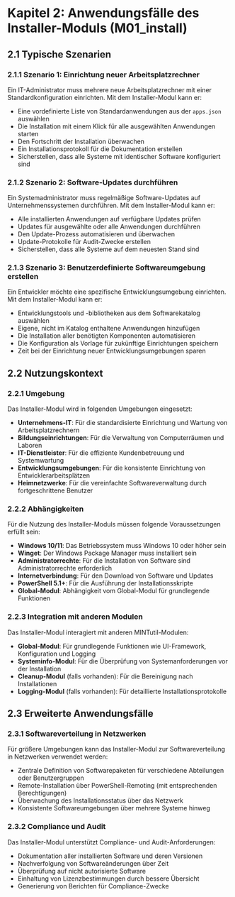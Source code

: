 # Kapitel 2: Anwendungsfälle des Installer-Moduls (M01_install)

## 2.1 Typische Szenarien
### 2.1.1 Szenario 1: Einrichtung neuer Arbeitsplatzrechner
Ein IT-Administrator muss mehrere neue Arbeitsplatzrechner mit einer Standardkonfiguration einrichten. Mit dem Installer-Modul kann er:
- Eine vordefinierte Liste von Standardanwendungen aus der `apps.json` auswählen
- Die Installation mit einem Klick für alle ausgewählten Anwendungen starten
- Den Fortschritt der Installation überwachen
- Ein Installationsprotokoll für die Dokumentation erstellen
- Sicherstellen, dass alle Systeme mit identischer Software konfiguriert sind

### 2.1.2 Szenario 2: Software-Updates durchführen
Ein Systemadministrator muss regelmäßige Software-Updates auf Unternehmenssystemen durchführen. Mit dem Installer-Modul kann er:
- Alle installierten Anwendungen auf verfügbare Updates prüfen
- Updates für ausgewählte oder alle Anwendungen durchführen
- Den Update-Prozess automatisieren und überwachen
- Update-Protokolle für Audit-Zwecke erstellen
- Sicherstellen, dass alle Systeme auf dem neuesten Stand sind

### 2.1.3 Szenario 3: Benutzerdefinierte Softwareumgebung erstellen
Ein Entwickler möchte eine spezifische Entwicklungsumgebung einrichten. Mit dem Installer-Modul kann er:
- Entwicklungstools und -bibliotheken aus dem Softwarekatalog auswählen
- Eigene, nicht im Katalog enthaltene Anwendungen hinzufügen
- Die Installation aller benötigten Komponenten automatisieren
- Die Konfiguration als Vorlage für zukünftige Einrichtungen speichern
- Zeit bei der Einrichtung neuer Entwicklungsumgebungen sparen

## 2.2 Nutzungskontext
### 2.2.1 Umgebung
Das Installer-Modul wird in folgenden Umgebungen eingesetzt:
- **Unternehmens-IT**: Für die standardisierte Einrichtung und Wartung von Arbeitsplatzrechnern
- **Bildungseinrichtungen**: Für die Verwaltung von Computerräumen und Laboren
- **IT-Dienstleister**: Für die effiziente Kundenbetreuung und Systemwartung
- **Entwicklungsumgebungen**: Für die konsistente Einrichtung von Entwicklerarbeitsplätzen
- **Heimnetzwerke**: Für die vereinfachte Softwareverwaltung durch fortgeschrittene Benutzer

### 2.2.2 Abhängigkeiten
Für die Nutzung des Installer-Moduls müssen folgende Voraussetzungen erfüllt sein:
- **Windows 10/11**: Das Betriebssystem muss Windows 10 oder höher sein
- **Winget**: Der Windows Package Manager muss installiert sein
- **Administratorrechte**: Für die Installation von Software sind Administratorrechte erforderlich
- **Internetverbindung**: Für den Download von Software und Updates
- **PowerShell 5.1+**: Für die Ausführung der Installationsskripte
- **Global-Modul**: Abhängigkeit vom Global-Modul für grundlegende Funktionen

### 2.2.3 Integration mit anderen Modulen
Das Installer-Modul interagiert mit anderen MINTutil-Modulen:
- **Global-Modul**: Für grundlegende Funktionen wie UI-Framework, Konfiguration und Logging
- **Systeminfo-Modul**: Für die Überprüfung von Systemanforderungen vor der Installation
- **Cleanup-Modul** (falls vorhanden): Für die Bereinigung nach Installationen
- **Logging-Modul** (falls vorhanden): Für detaillierte Installationsprotokolle

## 2.3 Erweiterte Anwendungsfälle
### 2.3.1 Softwareverteilung in Netzwerken
Für größere Umgebungen kann das Installer-Modul zur Softwareverteilung in Netzwerken verwendet werden:
- Zentrale Definition von Softwarepaketen für verschiedene Abteilungen oder Benutzergruppen
- Remote-Installation über PowerShell-Remoting (mit entsprechenden Berechtigungen)
- Überwachung des Installationsstatus über das Netzwerk
- Konsistente Softwareumgebungen über mehrere Systeme hinweg

### 2.3.2 Compliance und Audit
Das Installer-Modul unterstützt Compliance- und Audit-Anforderungen:
- Dokumentation aller installierten Software und deren Versionen
- Nachverfolgung von Softwareänderungen über Zeit
- Überprüfung auf nicht autorisierte Software
- Einhaltung von Lizenzbestimmungen durch bessere Übersicht
- Generierung von Berichten für Compliance-Zwecke
